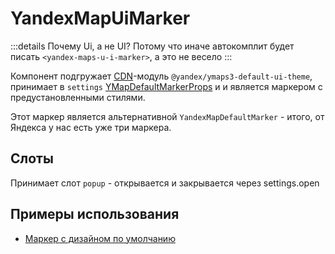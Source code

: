 # YandexMapUiMarker

:::details Почему Ui, а не UI?
Потому что иначе автокомплит будет писать `<yandex-maps-u-i-marker>`, а это не весело
:::

Компонент подгружает [CDN](/guide/configuration#cdnlibraryloading)-модуль `@yandex/ymaps3-default-ui-theme`, принимает
в `settings` [YMapDefaultMarkerProps](https://yandex.ru/maps-api/docs/js-api/object/markers/YMapDefaultMarker.html#props) и
и является маркером с предустановленными стилями.

Этот маркер является альтернативной `YandexMapDefaultMarker` - итого, от Яндекса у нас есть уже три маркера.

## Слоты

Принимает слот `popup` - открывается и закрывается через settings.open

## Примеры использования

- [Маркер с дизайном по умолчанию](/examples/objects/default-marker)

